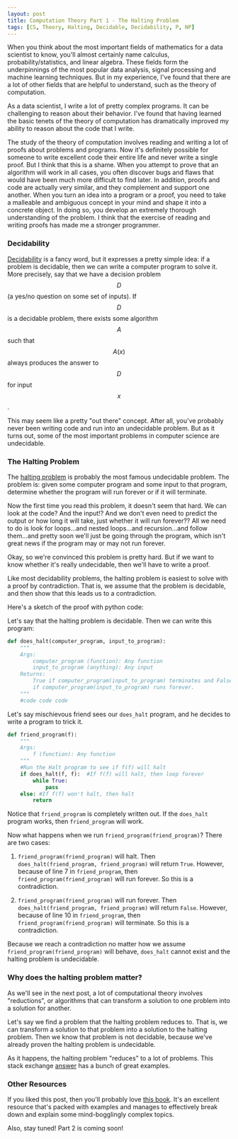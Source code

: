 ```yaml
---
layout: post
title: Computation Theory Part 1 - The Halting Problem
tags: [CS, Theory, Halting, Decidable, Decidability, P, NP]
---
```

<script> 
  (function(i,s,o,g,r,a,m){i['GoogleAnalyticsObject']=r;i[r]=i[r]||function(){
  (i[r].q=i[r].q||[]).push(arguments)},i[r].l=1*new Date();a=s.createElement(o),
  m=s.getElementsByTagName(o)[0];a.async=1;a.src=g;m.parentNode.insertBefore(a,m)
  })(window,document,'script','https://www.google-analytics.com/analytics.js','ga');

  ga('create', 'UA-82391879-1', 'auto');
  ga('send', 'pageview');

</script>

When you think about the most important fields of mathematics for a data scientist to know, you'll almost certainly name calculus, probability/statistics, and linear algebra. These fields form the underpinnings of the most popular data analysis, signal processing and machine learning techniques. But in my experience, I've found that there are a lot of other fields that are helpful to understand, such as the theory of computation.

As a data scientist, I write a lot of pretty complex programs. It can be challenging to reason about their behavior. I've found that having learned the basic tenets of the theory of computation has dramatically improved my ability to reason about the code that I write.

The study of the theory of computation involves reading and writing a lot of proofs about problems and programs. Now it's definitely possible for someone to write excellent code their entire life and never write a single proof. But I think that this is a shame. When you attempt to prove that an algorithm will work in all cases, you often discover bugs and flaws that would have been much more difficult to find later. In addition, proofs and code are actually very similar, and they complement and support one another. When you turn an idea into a program or a proof, you need to take a malleable and ambiguous concept in your mind and shape it into a concrete object. In doing so, you develop an extremely thorough understanding of the problem. I think that the exercise of reading and writing proofs has made me a stronger programmer. 

### Decidability

[Decidability](https://en.wikipedia.org/wiki/Decidability_(logic)) is a fancy word, but it expresses a pretty simple idea: if a problem is decidable, then we can write a computer program to solve it. More precisely, say that we have a decision problem $$D$$ (a yes/no question on some set of inputs). If $$D$$ is a decidable problem, there exists some algorithm $$A$$ such that $$A(x)$$ always produces the answer to $$D$$ for input $$x$$. 

This may seem like a pretty "out there" concept. After all, you've probably never been writing code and run into an undecidable problem. But as it turns out, some of the most important problems in computer science are undecidable. 

### The Halting Problem

The [halting problem](https://en.wikipedia.org/wiki/Decidability_(logic)) is probably the most famous undecidable problem. The problem is: given some computer program and some input to that program, determine whether the program will run forever or if it will terminate. 

Now the first time you read this problem, it doesn't seem that hard. We can look at the code? And the input!? And we don't even need to predict the output or how long it will take, just whether it will run forever?? All we need to do is look for loops...and nested loops...and recursion...and follow them...and pretty soon we'll just be going through the program, which isn't great news if the program may or may not run forever. 

Okay, so we're convinced this problem is pretty hard. But if we want to know whether it's really undecidable, then we'll have to write a proof. 

Like most decidability problems, the halting problem is easiest to solve with a proof by contradiction. That is, we assume that the problem is decidable, and then show that this leads us to a contradiction. 

Here's a sketch of the proof with python code:

Let's say that the halting problem is decidable. Then we can write this program:

```python
def does_halt(computer_program, input_to_program):
    """
    Args:
        computer_program (function): Any function
        input_to_program (anything): Any input
    Returns:
        True if computer_program(input_to_program) terminates and False
        if computer_program(input_to_program) runs forever. 
    """
    #code code code
```

Let's say mischievous friend sees our `does_halt` program, and he decides to write a program to trick it. 

```python
def friend_program(f):
    """
    Args:
        f (function): Any function
    """
    #Run the Halt program to see if f(f) will halt
    if does_halt(f, f):  #If f(f) will halt, then loop forever
        while True:
            pass
    else: #If f(f) won't halt, then halt
        return

```

Notice that `friend_program` is completely written out. If the `does_halt` program works, then `friend_program` will work. 

Now what happens when we run `friend_program(friend_program)`? There are two cases:

1. `friend_program(friend_program)` will halt. Then `does_halt(friend_program, friend_program)` will return `True`. However, because of line 7 in `friend_program`, then `friend_program(friend_program)` will run forever. So this is a contradiction. 

2. `friend_program(friend_program)` will run forever. Then `does_halt(friend_program, friend_program)` will return `False`. However, because of line 10 in `friend_program`, then `friend_program(friend_program)` will terminate. So this is a contradiction. 

Because we reach a contradiction no matter how we assume `friend_program(friend_program)` will behave, `does_halt` cannot exist and the halting problem is undecidable.

### Why does the halting problem matter?

As we'll see in the next post, a lot of computational theory involves "reductions", or algorithms that can transform a solution to one problem into a solution for another. 

Let's say we find a problem that the halting problem reduces to. That is, we can transform a solution to that problem into a solution to the halting problem. Then we know that problem is not decidable, because we've already proven the halting problem is undecidable. 

As it happens, the halting problem "reduces" to a lot of problems. This stack exchange [answer](http://cs.stackexchange.com/questions/32845/why-really-is-the-halting-problem-so-important) has a bunch of great examples. 

### Other Resources

If you liked this post, then you'll probably love [this book](http://www.cin.ufpe.br/~jjss/Introcuction%20to%20Theory%20of%20computation%20by%20Micheal%20Sipser%20Ist%20Ed..pdf). It's an excellent resource that's packed with examples and manages to effectively break down and explain some mind-bogglingly complex topics. 

Also, stay tuned! Part 2 is coming soon!
